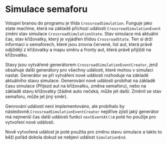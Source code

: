 # Simulace semaforu

Vstupní branou do programu je třída `CrossroadSimulation`. Funguje jako state machine, která na základě příchozí
události `CrossroadSimulationEvent` změní stav simulace `CrossroadSimulationState`. Stav simulace má aktuální čas, stav
křižovatky, který je vyjádřen třídou `CrossroadState`. Ten si drží informaci o semaforech, které jsou zrovna červené,
list aut, která právě odjíždějí z křižovatky a mapu směru a fronty aut, která právě přijíždí na křižovatku.

Stavy jsou vytvářené generátorem `CrossroadSimulationEventCreator`, jenž obsahuje další generátory pro všechny události,
které mohou v simulaci nastat. Generátor se při vytváření nové události rozhoduje na základě aktuálního stavu simulace. Generování nové události probíhat 
na základě času simulace (Příjezd aut na křižovatku, změna semaforu), nebo na základě stavu křižovatky (žádné auto nečeká, může jet další. Změnil se stav semaforu, může jet jiný směr). 

Genrování událostí není implementováno, ale probíhalo by následovně.`CrossroadSimulationEventCreator`
nejdříve zjistí jaký generátor má nejmenší čas další události funkcí `nextEventAt()`a poté ho použije pro vytvoření nové
události.

Nově vytvořená událost je poté použita pro změnu stavu simulace a takto to běží pořád dokola dokud se nebjeví událost
`SimulationEnd`.
